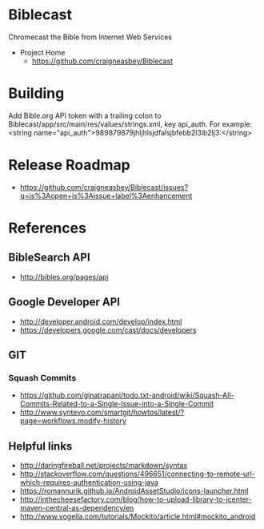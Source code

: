 # Biblecast
Chromecast the Bible from Internet Web Services

* Project Home
  * https://github.com/craigneasbey/Biblecast

# Building
Add Bible.org API token with a trailing colon to Biblecast/app/src/main/res/values/strings.xml, key api_auth.  For example: \<string name="api_auth"\>989879879jhljhlsjdfalsjbfebb2l3ib2lj3:\</string\>

# Release Roadmap
* https://github.com/craigneasbey/Biblecast/issues?q=is%3Aopen+is%3Aissue+label%3Aenhancement

# References

## BibleSearch API
* http://bibles.org/pages/api

## Google Developer API
* http://developer.android.com/develop/index.html
* https://developers.google.com/cast/docs/developers

## GIT
### Squash Commits
* https://github.com/ginatrapani/todo.txt-android/wiki/Squash-All-Commits-Related-to-a-Single-Issue-into-a-Single-Commit
* http://www.syntevo.com/smartgit/howtos/latest/?page=workflows.modify-history

## Helpful links
* http://daringfireball.net/projects/markdown/syntax
* http://stackoverflow.com/questions/496651/connecting-to-remote-url-which-requires-authentication-using-java
* https://romannurik.github.io/AndroidAssetStudio/icons-launcher.html
* http://inthecheesefactory.com/blog/how-to-upload-library-to-jcenter-maven-central-as-dependency/en
* http://www.vogella.com/tutorials/Mockito/article.html#mockito_android
